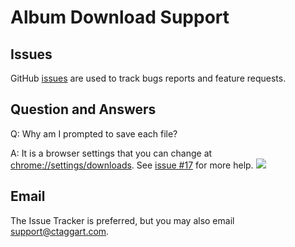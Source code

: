 # Album Download Support

## Issues

GitHub [issues](https://github.com/taggartsoftware/albumdownload/issues) are used to track bugs reports and feature requests.

## Question and Answers

Q: Why am I prompted to save each file?

A: It is a browser settings that you can change at [chrome://settings/downloads](chrome://settings/downloads). See [issue #17](https://github.com/taggartsoftware/albumdownload/issues/17) for more help.
<img src="https://user-images.githubusercontent.com/80104/78944248-b33dec00-7a7a-11ea-874b-3f3b665a18a6.png"/>

## Email

The Issue Tracker is preferred, but you may also email [support@ctaggart.com](mailto:support@ctaggart.com).
